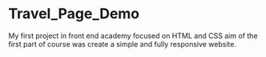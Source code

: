# Travel_Page_Demo

My first project in front end academy focused on HTML and CSS aim of the first part of course was create a simple and fully responsive website. 
